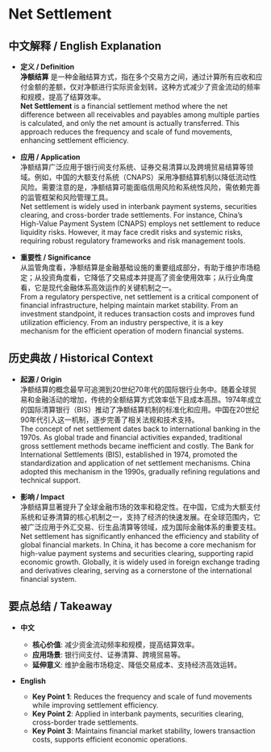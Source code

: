 # Net Settlement

## 中文解释 / English Explanation

* **定义 / Definition**  
  **净额结算** 是一种金融结算方式，指在多个交易方之间，通过计算所有应收和应付金额的差额，仅对净额进行实际资金划转。这种方式减少了资金流动的频率和规模，提高了结算效率。  
  **Net Settlement** is a financial settlement method where the net difference between all receivables and payables among multiple parties is calculated, and only the net amount is actually transferred. This approach reduces the frequency and scale of fund movements, enhancing settlement efficiency.

* **应用 / Application**  
  净额结算广泛应用于银行间支付系统、证券交易清算以及跨境贸易结算等领域。例如，中国的大额支付系统（CNAPS）采用净额结算机制以降低流动性风险。需要注意的是，净额结算可能面临信用风险和系统性风险，需依赖完善的监管框架和风险管理工具。  
  Net settlement is widely used in interbank payment systems, securities clearing, and cross-border trade settlements. For instance, China’s High-Value Payment System (CNAPS) employs net settlement to reduce liquidity risks. However, it may face credit risks and systemic risks, requiring robust regulatory frameworks and risk management tools.

* **重要性 / Significance**  
  从监管角度看，净额结算是金融基础设施的重要组成部分，有助于维护市场稳定；从投资角度看，它降低了交易成本并提高了资金使用效率；从行业角度看，它是现代金融体系高效运作的关键机制之一。  
  From a regulatory perspective, net settlement is a critical component of financial infrastructure, helping maintain market stability. From an investment standpoint, it reduces transaction costs and improves fund utilization efficiency. From an industry perspective, it is a key mechanism for the efficient operation of modern financial systems.

## 历史典故 / Historical Context

* **起源 / Origin**  
  净额结算的概念最早可追溯到20世纪70年代的国际银行业务中。随着全球贸易和金融活动的增加，传统的全额结算方式效率低下且成本高昂。1974年成立的国际清算银行（BIS）推动了净额结算机制的标准化和应用。中国在20世纪90年代引入这一机制，逐步完善了相关法规和技术支持。  
  The concept of net settlement dates back to international banking in the 1970s. As global trade and financial activities expanded, traditional gross settlement methods became inefficient and costly. The Bank for International Settlements (BIS), established in 1974, promoted the standardization and application of net settlement mechanisms. China adopted this mechanism in the 1990s, gradually refining regulations and technical support.

* **影响 / Impact**  
  净额结算显著提升了全球金融市场的效率和稳定性。在中国，它成为大额支付系统和证券清算的核心机制之一，支持了经济的快速发展。在全球范围内，它被广泛应用于外汇交易、衍生品清算等领域，成为国际金融体系的重要支柱。  
  Net settlement has significantly enhanced the efficiency and stability of global financial markets. In China, it has become a core mechanism for high-value payment systems and securities clearing, supporting rapid economic growth. Globally, it is widely used in foreign exchange trading and derivatives clearing, serving as a cornerstone of the international financial system.

## 要点总结 / Takeaway

* **中文**  
  - **核心价值**: 减少资金流动频率和规模，提高结算效率。  
  - **应用场景**: 银行间支付、证券清算、跨境贸易等。  
  - **延伸意义**: 维护金融市场稳定、降低交易成本、支持经济高效运转。

* **English**  
  - **Key Point 1**: Reduces the frequency and scale of fund movements while improving settlement efficiency.  
  - **Key Point 2**: Applied in interbank payments, securities clearing, cross-border trade settlements.  
  - **Key Point 3**: Maintains financial market stability, lowers transaction costs, supports efficient economic operations.